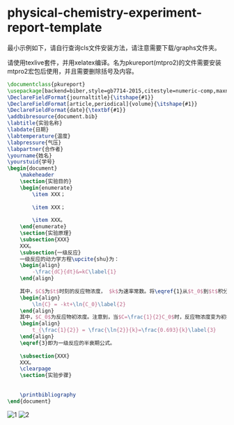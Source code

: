 # physical-chemistry-experiment-report-template
最小示例如下，请自行查询cls文件安装方法，请注意需要下载/graphs文件夹。

请使用texlive套件，并用xelatex编译。名为pkureport(mtpro2)的文件需要安装mtpro2宏包后使用，并且需要删除括号及内容。
```latex
\documentclass{pkureport}
\usepackage[backend=biber,style=gb7714-2015,citestyle=numeric-comp,maxnames=3,url=false,gbpub=false,gbnamefmt=uppercase]{biblatex}
\DeclareFieldFormat{journaltitle}{\itshape{#1}}
\DeclareFieldFormat[article,periodical]{volume}{\itshape{#1}}
\DeclareFieldFormat{date}{\textbf{#1}}
\addbibresource{document.bib}
\labtitle{实验名称}
\labdate{日期}
\labtemperature{温度}
\labpressure{气压}
\labpartner{合作者}
\yourname{姓名}
\yourstuid{学号}
\begin{document}
	\makeheader
	\section{实验目的}
	\begin{enumerate}
		\item XXX；
		
		\item XXX；
		
		\item XXX。
	\end{enumerate}
	\section{实验原理}
	\subsection{XXX}
	XXX。
	\subsection{一级反应}
	一级反应的动力学方程\upcite{shu}为：
	\begin{align}
		-\frac{dC}{dt}&=kC\label{1}
	\end{align}
	
	其中，$C$为$t$时刻的反应物浓度， $k$为速率常数。将\eqref{1}从$t_0$到$t$积分得：
	\begin{align}
		\ln{C} = -kt+\ln{C_0}\label{2}
	\end{align}
	其中，$C_0$为反应物初浓度。注意到，当$C=\frac{1}{2}C_0$时，反应物浓度变为初始值的一半，此时的时间$t_{\frac{1}{2}}$称为一级反应的半衰期。由\eqref{2}得：
	\begin{align}
		t_{\frac{1}{2}} = \frac{\ln{2}}{k}=\frac{0.693}{k}\label{3}
	\end{align}
	\eqref{3}即为一级反应的半衰期公式。
	
	\subsection{XXX}
	XXX。
	\clearpage
	\section{实验步骤}
	
	
	\printbibliography
\end{document}
```
![1](https://user-images.githubusercontent.com/29155232/168256837-c3b0e70a-59dc-4b61-bf15-bd974c06e5b5.png)
![2](https://user-images.githubusercontent.com/29155232/168256850-b433a69c-2471-42e7-bdac-20c2d32fdb7b.png)

